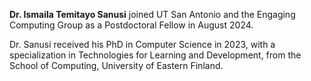 **Dr. Ismaila Temitayo Sanusi** joined UT San Antonio and the Engaging
  Computing Group as a Postdoctoral Fellow in August 2024.

Dr. Sanusi received his PhD in Computer Science in 2023, with a
specialization in Technologies for Learning and Development, from the
School of Computing, University of Eastern Finland.





